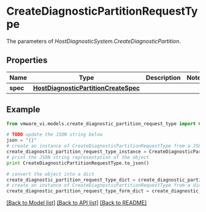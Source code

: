 # CreateDiagnosticPartitionRequestType

The parameters of *HostDiagnosticSystem.CreateDiagnosticPartition*. 

## Properties
Name | Type | Description | Notes
------------ | ------------- | ------------- | -------------
**spec** | [**HostDiagnosticPartitionCreateSpec**](HostDiagnosticPartitionCreateSpec.md) |  | 

## Example

```python
from vmware_vi.models.create_diagnostic_partition_request_type import CreateDiagnosticPartitionRequestType

# TODO update the JSON string below
json = "{}"
# create an instance of CreateDiagnosticPartitionRequestType from a JSON string
create_diagnostic_partition_request_type_instance = CreateDiagnosticPartitionRequestType.from_json(json)
# print the JSON string representation of the object
print CreateDiagnosticPartitionRequestType.to_json()

# convert the object into a dict
create_diagnostic_partition_request_type_dict = create_diagnostic_partition_request_type_instance.to_dict()
# create an instance of CreateDiagnosticPartitionRequestType from a dict
create_diagnostic_partition_request_type_form_dict = create_diagnostic_partition_request_type.from_dict(create_diagnostic_partition_request_type_dict)
```
[[Back to Model list]](../README.md#documentation-for-models) [[Back to API list]](../README.md#documentation-for-api-endpoints) [[Back to README]](../README.md)



